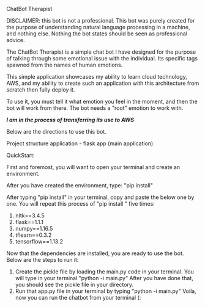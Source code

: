 ChatBot Therapist

DISCLAIMER: this bot is not a professional. This bot was purely created for the purpose of understanding natural language processing in a machine, and nothing else. Nothing the bot states should be seen as professional advice.

The ChatBot Therapist is a simple chat bot I have designed for the purpose of talking through some emotional issue with the individual. Its specific tags spawned from the names of human emotions. 

This simple application showcases my ability to learn cloud technology, AWS, and my ability to create such an application with this architecture from scratch then fully deploy it.

To use it, you must tell it what emotion you feel in the moment, and then the bot will work from there. The bot needs a "root" emotion to work with.

***I am in the process of transferring its use to AWS***

Below are the directions to use this bot.

Project structure
application - flask app (main application)

QuickStart:

First and foremost, you will want to open your terminal and create an environment. 

After you have created the environment, type: 
"pip install"

After typing "pip install" in your terminal, copy and paste the below one by one. You will repeat this process of "pip install <insert one of the packages below>"  five times:

1. nltk==3.4.5
2. flask==1.1.1
3. numpy==1.16.5
4. tflearn==0.3.2
5. tensorflow==1.13.2

Now that the dependencies are installed, you are ready to use the bot. Below are the steps to run it: 

1. Create the pickle file by loading the main.py code in your terminal. You will type in your terminal "python -i main.py" After you have done that, you should see the pickle file in your directory. 
2. Run that app.py file in your terminal by typing "python -i main.py"
Voila, now you can run the chatbot from your terminal (:
